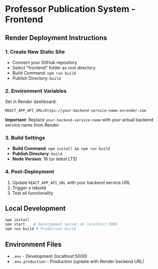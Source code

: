 # Professor Publication System - Frontend

## Render Deployment Instructions

### 1. Create New Static Site
- Connect your GitHub repository
- Select "frontend" folder as root directory
- Build Command: `npm run build`
- Publish Directory: `build`

### 2. Environment Variables
Set in Render dashboard:

```
REACT_APP_API_URL=https://your-backend-service-name.onrender.com
```

**Important**: Replace `your-backend-service-name` with your actual backend service name from Render.

### 3. Build Settings
- **Build Command**: `npm install && npm run build`
- **Publish Directory**: `build`
- **Node Version**: 18 (or latest LTS)

### 4. Post-Deployment
1. Update `REACT_APP_API_URL` with your backend service URL
2. Trigger a rebuild
3. Test all functionality

## Local Development
```bash
npm install
npm start    # Development server on localhost:3000
npm run build # Production build
```

## Environment Files
- `.env` - Development (localhost:5000)
- `.env.production` - Production (update with Render backend URL)